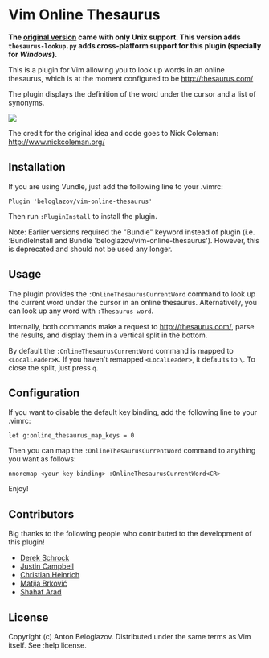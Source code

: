 # Vim Online Thesaurus

**The [original version](https://github.com/beloglazov/vim-online-thesaurus) came with
only Unix support. This version adds `thesaurus-lookup.py` adds cross-platform support
for this plugin (specially for _Windows_).**

This is a plugin for Vim allowing you to look up words in an online thesaurus,
which is at the moment configured to be http://thesaurus.com/

The plugin displays the definition of the word under the cursor and a list of
synonyms.

![](https://github.com/beloglazov/vim-online-thesaurus/raw/master/screenshot.png)

The credit for the original idea and code goes to Nick Coleman:
http://www.nickcoleman.org/


## Installation

If you are using Vundle, just add the following line to your .vimrc:

```
Plugin 'beloglazov/vim-online-thesaurus'
```

Then run `:PluginInstall` to install the plugin.

Note: Earlier versions required the "Bundle" keyword instead of plugin (i.e. :BundleInstall
and Bundle 'beloglazov/vim-online-thesaurus'). However,
this is deprecated and should not be used any longer.


## Usage

The plugin provides the `:OnlineThesaurusCurrentWord` command to look up the
current word under the cursor in an online thesaurus. Alternatively, you can
look up any word with `:Thesaurus word`.

Internally, both commands make a request to http://thesaurus.com/, parse the
results, and display them in a vertical split in the bottom.

By default the `:OnlineThesaurusCurrentWord` command is mapped to
`<LocalLeader>K`.  If you haven't remapped `<LocalLeader>`, it defaults to `\`.
To close the split, just press `q`.


## Configuration

If you want to disable the default key binding, add the following line to your
.vimrc:

```
let g:online_thesaurus_map_keys = 0
```

Then you can map the `:OnlineThesaurusCurrentWord` command to anything you want
as follows:

```
nnoremap <your key binding> :OnlineThesaurusCurrentWord<CR>
```

Enjoy!


## Contributors

Big thanks to the following people who contributed to the development of this
plugin!

  - [Derek Schrock](https://github.com/derekschrock)
  - [Justin Campbell](https://github.com/justincampbell)
  - [Christian Heinrich](https://github.com/Shurakai)
  - [Matija Brković](https://github.com/blablatros)
  - [Shahaf Arad](https://github.com/av3r4ge)


## License

Copyright (c) Anton Beloglazov. Distributed under the same terms as Vim itself.
See :help license.
